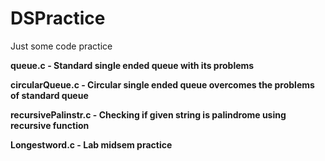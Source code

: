 # DSPractice
Just some code practice

**queue.c - Standard single ended queue with its problems**

**circularQueue.c - Circular single ended queue overcomes the problems of standard queue**

**recursivePalinstr.c - Checking if given string is palindrome using recursive function**

**Longestword.c - Lab midsem practice**
